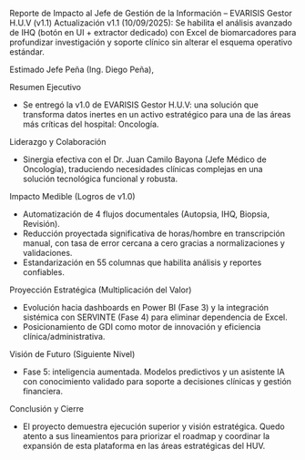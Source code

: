 Reporte de Impacto al Jefe de Gestión de la Información – EVARISIS Gestor H.U.V (v1.1)
Actualización v1.1 (10/09/2025): Se habilita el análisis avanzado de IHQ (botón en UI + extractor dedicado) con Excel de biomarcadores para profundizar investigación y soporte clínico sin alterar el esquema operativo estándar.

Estimado Jefe Peña (Ing. Diego Peña),

Resumen Ejecutivo
- Se entregó la v1.0 de EVARISIS Gestor H.U.V: una solución que transforma datos inertes en un activo estratégico para una de las áreas más críticas del hospital: Oncología.

Liderazgo y Colaboración
- Sinergia efectiva con el Dr. Juan Camilo Bayona (Jefe Médico de Oncología), traduciendo necesidades clínicas complejas en una solución tecnológica funcional y robusta.

Impacto Medible (Logros de v1.0)
- Automatización de 4 flujos documentales (Autopsia, IHQ, Biopsia, Revisión).
- Reducción proyectada significativa de horas/hombre en transcripción manual, con tasa de error cercana a cero gracias a normalizaciones y validaciones.
- Estandarización en 55 columnas que habilita análisis y reportes confiables.

Proyección Estratégica (Multiplicación del Valor)
- Evolución hacia dashboards en Power BI (Fase 3) y la integración sistémica con SERVINTE (Fase 4) para eliminar dependencia de Excel.
- Posicionamiento de GDI como motor de innovación y eficiencia clínica/administrativa.

Visión de Futuro (Siguiente Nivel)
- Fase 5: inteligencia aumentada. Modelos predictivos y un asistente IA con conocimiento validado para soporte a decisiones clínicas y gestión financiera.

Conclusión y Cierre
- El proyecto demuestra ejecución superior y visión estratégica. Quedo atento a sus lineamientos para priorizar el roadmap y coordinar la expansión de esta plataforma en las áreas estratégicas del HUV.
